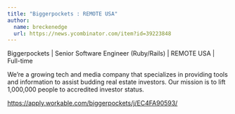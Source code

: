 ```yaml
---
title: "Biggerpockets : REMOTE USA"
author:
  name: breckenedge
  url: https://news.ycombinator.com/item?id=39223848
---
```

Biggerpockets | Senior Software Engineer (Ruby&#x2F;Rails) | REMOTE USA | Full-time

We’re a growing tech and media company that specializes in providing tools and information to assist budding real estate investors. Our mission is to lift 1,000,000 people to accredited investor status.

<a href="https:&#x2F;&#x2F;apply.workable.com&#x2F;biggerpockets&#x2F;j&#x2F;EC4FA90593&#x2F;" rel="nofollow">https:&#x2F;&#x2F;apply.workable.com&#x2F;biggerpockets&#x2F;j&#x2F;EC4FA90593&#x2F;</a>
